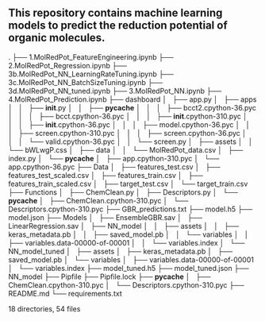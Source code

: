 ## This repository contains machine learning models to predict the reduction potential of organic molecules.
.
├── 1.MolRedPot\_FeatureEngineering.ipynb
├── 2.MolRedPot\_Regression.ipynb
├── 3b.MolRedPot\_NN\_LearningRateTuning.ipynb
├── 3c.MolRedPot\_NN\_BatchSizeTuning.ipynb
├── 3d.MolRedPot\_NN\_tuned.ipynb
├── 3.MolRedPot\_NN.ipynb
├── 4.MolRedPot\_Prediction.ipynb
├── dashboard
│   ├── app.py
│   ├── apps
│   │   ├── __init__.py
│   │   ├── __pycache__
│   │   │   ├── bcct2.cpython-36.pyc
│   │   │   ├── bcct.cpython-36.pyc
│   │   │   ├── __init__.cpython-310.pyc
│   │   │   ├── __init__.cpython-36.pyc
│   │   │   ├── model.cpython-36.pyc
│   │   │   ├── screen.cpython-310.pyc
│   │   │   ├── screen.cpython-36.pyc
│   │   │   └── valid.cpython-36.pyc
│   │   └── screen.py
│   ├── assets
│   │   └── bWLwgP.css
│   ├── data
│   │   └── MolRedPot\_data.csv
│   ├── index.py
│   └── __pycache__
│       ├── app.cpython-310.pyc
│       └── app.cpython-36.pyc
├── Data
│   ├── features\_test.csv
│   ├── features\_test\_scaled.csv
│   ├── features\_train.csv
│   ├── features\_train\_scaled.csv
│   ├── target\_test.csv
│   └── target\_train.csv
├── Functions
│   ├── ChemClean.py
│   ├── Descriptors.py
│   └── __pycache__
│       ├── ChemClean.cpython-310.pyc
│       └── Descriptors.cpython-310.pyc
├── GBR\_predictions.txt
├── model.h5
├── model.json
├── Models
│   ├── EnsembleGBR.sav
│   ├── LinearRegression.sav
│   ├── NN\_model
│   │   ├── assets
│   │   ├── keras\_metadata.pb
│   │   ├── saved\_model.pb
│   │   └── variables
│   │       ├── variables.data-00000-of-00001
│   │       └── variables.index
│   └── NN\_model\_tuned
│       ├── assets
│       ├── keras\_metadata.pb
│       ├── saved\_model.pb
│       └── variables
│           ├── variables.data-00000-of-00001
│           └── variables.index
├── model\_tuned.h5
├── model\_tuned.json
├── NN\_model
├── Pipfile
├── Pipfile.lock
├── __pycache__
│   ├── ChemClean.cpython-310.pyc
│   └── Descriptors.cpython-310.pyc
├── README.md
└── requirements.txt

18 directories, 54 files
